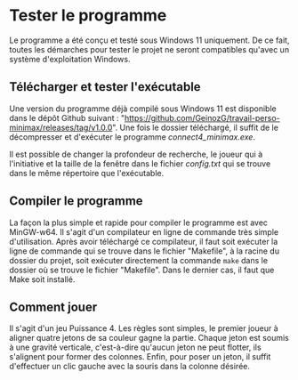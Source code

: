 # Tester le programme

Le programme a été conçu et testé sous Windows 11 uniquement. De ce fait, toutes les démarches pour tester le projet ne seront compatibles qu'avec un système d'exploitation Windows.

## Télécharger et tester l'exécutable

Une version du programme déjà compilé sous Windows 11 est disponible dans le dépôt Github suivant : "https://github.com/GeinozG/travail-perso-minimax/releases/tag/v1.0.0". Une fois le dossier téléchargé, il suffit de le décompresser et d'exécuter le programme *connect4_minimax.exe*.

Il est possible de changer la profondeur de recherche, le joueur qui à l'initiative et la taille de la fenêtre dans le fichier *config.txt* qui se trouve dans le même répertoire que l'exécutable.

## Compiler le programme

La façon la plus simple et rapide pour compiler le programme est avec MinGW-w64. Il s'agit d'un compilateur en ligne de commande très simple d'utilisation. Après avoir téléchargé ce compilateur, il faut soit exécuter la ligne de commande qui se trouve dans le fichier "Makefile", à la racine du dossier du projet, soit exécuter directement la commande `make` dans le dossier où se trouve le fichier "Makefile". Dans le dernier cas, il faut que Make soit installé.

## Comment jouer

Il s'agit d'un jeu Puissance 4. Les règles sont simples, le premier joueur à aligner quatre jetons de sa couleur gagne la partie. Chaque jeton est soumis à une gravité verticale, c'est-à-dire qu'aucun jeton ne peut flotter, ils s'alignent pour former des colonnes. Enfin, pour poser un jeton, il suffit d'effectuer un clic gauche avec la souris dans la colonne désirée.